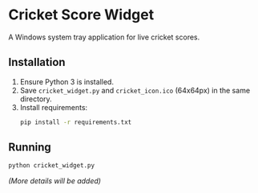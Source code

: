 # Cricket Score Widget

A Windows system tray application for live cricket scores.

## Installation

1.  Ensure Python 3 is installed.
2.  Save `cricket_widget.py` and `cricket_icon.ico` (64x64px) in the same directory.
3.  Install requirements:
    ```bash
    pip install -r requirements.txt
    ```

## Running

```bash
python cricket_widget.py
```

*(More details will be added)* 